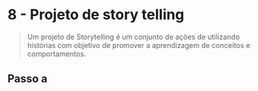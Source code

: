 # 8 - Projeto de story telling

> Um projeto de Storytelling é um conjunto de ações de utilizando histórias com objetivo de promover a aprendizagem de conceitos e comportamentos.

## Passo a

